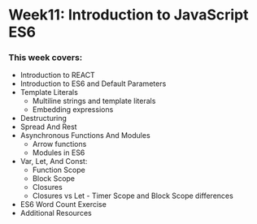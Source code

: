 # Week11: Introduction to JavaScript ES6

### This week covers: 
- Introduction to REACT
- Introduction to ES6 and Default Parameters
- Template Literals
  - Multiline strings and template literals
  - Embedding expressions 
- Destructuring
- Spread And Rest
- Asynchronous Functions And Modules
  - Arrow functions
  - Modules in ES6   
- Var, Let, And Const: 
  - Function Scope
  - Block Scope
  - Closures
  - Closures vs Let - Timer Scope and Block Scope differences
- ES6 Word Count Exercise
- Additional Resources
